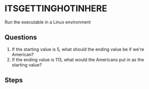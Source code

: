 # ITSGETTINGHOTINHERE
Run the executable in a Linux environment

## Questions
1. If the starting value is 5, what should the ending value be if we're American?
2. If the ending value is 113, what would the Americans put in as the starting value?

## Steps
